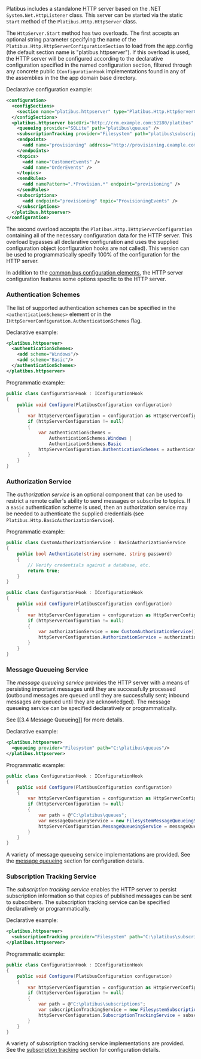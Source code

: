 Platibus includes a standalone HTTP server based on the .NET `System.Net.HttpListener` class.  This server can be started via the static `Start` method of the `Platibus.Http.HttpServer` class.

The `HttpServer.Start` method has two overloads.  The first accepts an optional string parameter specifying the name of the `Platibus.Http.HttpServerConfigurationSection` to load from the app.config (the default section name is "platibus.httpserver").  If this overload is used, the HTTP server will be configured according to the declarative configuration specified in the named configuration section, filtered through any concrete public `IConfigurationHook` implementations found in any of the assemblies in the the app domain base directory.

Declarative configuration example:

```xml
<configuration>
  <configSections>
    <section name="platibus.httpserver" type="Platibus.Http.HttpServerConfigurationSection, Platibus" />
  </configSections>
  <platibus.httpserver baseUri="http://crm.example.com:52180/platibus" replyTimeout="00:00:30">
    <queueing provider="SQLite" path="platibus\queues" />
    <subscriptionTracking provider="Filesystem" path="platibus\subscriptions" />
    <endpoints>
      <add name="provisioning" address="http://provisioning.example.com:52180/platibus/" />
    </endpoints>
    <topics>
      <add name="CustomerEvents" />
      <add name="OrderEvents" />
    </topics>
    <sendRules>
      <add namePattern=".*Provision.*" endpoint="provisioning" />
    </sendRules>
    <subscriptions>
      <add endpoint="provisioning" topic="ProvisioningEvents" />
    </subscriptions>
  </platibus.httpserver>
</configuration>
```

The second overload accepts the `Platibus.Http.IHttpServerConfiguration` containing all of the necessary configuration data for the HTTP server.  This overload bypasses all declarative configuration and uses the supplied configuration object (configuration hooks are not called).  This version can be used to programmatically specify 100% of the configuration for the HTTP server.

In addition to the [common bus configuration elements](#bus-configuration), the HTTP server configuration features some options specific to the HTTP server.

### Authentication Schemes

The list of supported authentication schemes can be specified in the `<authenticationSchemes>` element or in the `IHttpServerConfiguration.AuthenticationSchemes` flag.

Declarative example:

```xml
<platibus.httpserver>
  <authenticationSchemes>
    <add scheme="Windows"/>
    <add scheme="Basic"/>
  </authenticationSchemes>
</platibus.httpserver>
```

Programmatic example:

```csharp
public class ConfigurationHook : IConfigurationHook
{
    public void Configure(PlatibusConfiguration configuration)
    {
        var httpServerConfiguration = configuration as HttpServerConfiguration;
        if (httpServerConfiguration != null)
        {
            var authenticationSchemes = 
                AuthenticationSchemes.Windows | 
                AuthenticationSchemes.Basic
            httpServerConfiguration.AuthenticationSchemes = authenticationSchemes;
        }
    }
}
```

### Authorization Service

The *authorization service* is an optional component that can be used to restrict a remote caller's ability to send messages or subscribe to topics.  If a `Basic` authentication scheme is used, then an authorization service may be needed to authenticate the supplied credentials (see `Platibus.Http.BasicAuthorizationService`).

Programmatic example:

```csharp
public class CustomAuthorizationService : BasicAuthorizationService
{
    public bool Authenticate(string username, string password)
    {
        // Verify credentials against a database, etc.
        return true;
    }
}

public class ConfigurationHook : IConfigurationHook
{
    public void Configure(PlatibusConfiguration configuration)
    {
        var httpServerConfiguration = configuration as HttpServerConfiguration;
        if (httpServerConfiguration != null)
        {
            var authorizationService = new CustomAuthorizationService();
            httpServerConfiguration.AuthorizationService = authorizationService;
        }
    }
}
```

### Message Queueing Service

The *message queueing service* provides the HTTP server with a means of persisting important messages until they are successfully processed (outbound messages are queued until they are successfully sent; inbound messages are queued until they are acknowledged).  The message queueing service can be specified declaratively or programmatically.

See [[3.4 Message Queueing]] for more details.

Declarative example:

```xml
<platibus.httpserver>
  <queueing provider="Filesystem" path="C:\platibus\queues"/>
</platibus.httpserver>
```

Programmatic example:

```csharp
public class ConfigurationHook : IConfigurationHook
{
    public void Configure(PlatibusConfiguration configuration)
    {
        var httpServerConfiguration = configuration as HttpServerConfiguration;
        if (httpServerConfiguration != null)
        {
            var path = @"C:\platibus\queues";
            var messageQueueingService = new FilesystemMessageQueueingService(path);
            httpServerConfiguration.MessageQueueingService = messageQueueingService;
        }
    }
}
```

A variety of message queueing service implementations are provided.  See the [message queueing](3.4-Message-Queueing) section for configuration details.

### Subscription Tracking Service

The *subscription tracking service* enables the HTTP server to persist subscription information so that copies of published messages can be sent to subscribers.  The subscription tracking service can be specified declaratively or programmatically.

Declarative example:

```xml
<platibus.httpserver>
  <subscriptionTracking provider="Filesystem" path="C:\platibus\subscriptions"/>
</platibus.httpserver>
```

Programmatic example:

```csharp
public class ConfigurationHook : IConfigurationHook
{
    public void Configure(PlatibusConfiguration configuration)
    {
        var httpServerConfiguration = configuration as HttpServerConfiguration;
        if (httpServerConfiguration != null)
        {
            var path = @"C:\platibus\subscriptions";
            var subscriptionTrackingService = new FilesystemSubscriptionTrackingService(path);
            httpServerConfiguration.SubscriptionTrackingService = subscriptionTrackingService;
        }
    }
}
```

A variety of subscription tracking service implementations are provided.  See the [subscription tracking](3.7-Subscription-Tracking) section for configuration details.
